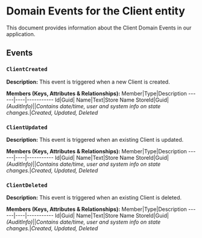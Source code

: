 # Domain Events for the Client entity

This document provides information about the Client Domain Events in our application.

## Events

### `ClientCreated`

**Description:**
This event is triggered when a new Client is created.

**Members (Keys, Attributes & Relationships):**
Member|Type|Description
------|----|-----------
Id|Guid|
Name|Text|Store Name
StoreId|Guid|
*(AuditInfo)*||*Contains date/time, user and system info on state changes.*|*Created, Updated, Deleted*


### `ClientUpdated`

**Description:** 
This event is triggered when an existing Client is updated.

**Members (Keys, Attributes & Relationships):**
Member|Type|Description
------|----|-----------
Id|Guid|
Name|Text|Store Name
StoreId|Guid|
*(AuditInfo)*||*Contains date/time, user and system info on state changes.*|*Created, Updated, Deleted*


### `ClientDeleted`

**Description:**
This event is triggered when an existing Client is deleted.

**Members (Keys, Attributes & Relationships):**
Member|Type|Description
------|----|-----------
Id|Guid|
Name|Text|Store Name
StoreId|Guid|
*(AuditInfo)*||*Contains date/time, user and system info on state changes.*|*Created, Updated, Deleted*

